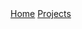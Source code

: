 <div markdown="1" class="menu">
  <a href="index.html">Home</a> 
  <a href="projects.html">Projects</a>
</div>
